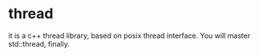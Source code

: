 # thread
it is a c++ thread library, based on posix thread interface.
You will master std::thread, finally.
